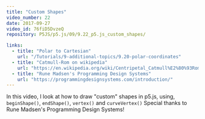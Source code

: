 ```yaml
---
title: "Custom Shapes"
video_number: 22
date: 2017-09-27
video_id: 76fiD5DvzeQ
repository: P5JS/p5.js/09/9.22_p5.js_custom_shapes/

links:
  - title: "Polar to Cartesian"
    url: "/Tutorials/9-additional-topics/9.20-polar-coordinates"
  - title: "Catmull-Rom on wikipedia"
    url: "https://en.wikipedia.org/wiki/Centripetal_Catmull%E2%80%93Rom_spline"
  - title: "Rune Madsen's Programming Design Systems"
    url: "https://programmingdesignsystems.com/introduction/"
---
```

In this video, I look at how to draw "custom" shapes in p5.js, using, `beginShape()`, `endShape()`, `vertex()` and `curveVertex()`
Special thanks to Rune Madsen's Programming Design Systems!

